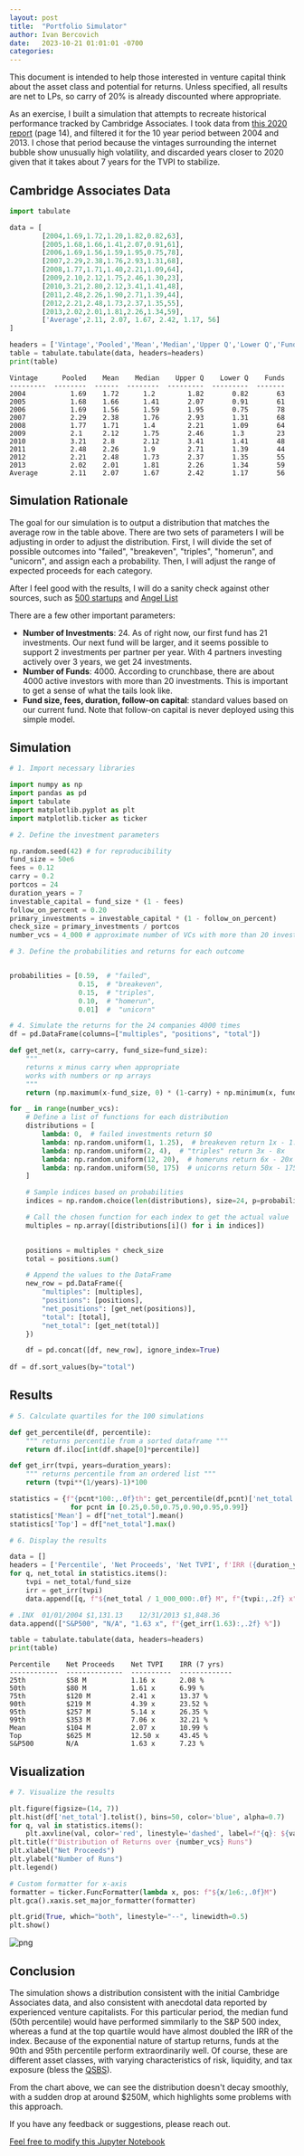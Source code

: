 ```yaml
---
layout: post
title:  "Portfolio Simulator"
author: Ivan Bercovich
date:   2023-10-21 01:01:01 -0700
categories:
---
```


This document is intended to help those interested in venture capital think about the asset class and potential for returns. Unless specified, all results are net to LPs, so carry of 20% is already discounted where appropriate.

As an exercise, I built a simulation that attempts to recreate historical performance tracked by Cambridge Associates. I took data from [this 2020 report](https://www.cambridgeassociates.com/wp-content/uploads/2020/07/WEB-2020-Q1-USVC-Benchmark-Book.pdf) (page 14), and filtered it for the 10 year period between 2004 and 2013. I chose that period because the vintages surrounding the internet bubble show unusually high volatility, and discarded years closer to 2020 given that it takes about 7 years for the TVPI to stabilize.

## Cambridge Associates Data


```python
import tabulate

data = [
        [2004,1.69,1.72,1.20,1.82,0.82,63],
        [2005,1.68,1.66,1.41,2.07,0.91,61],
        [2006,1.69,1.56,1.59,1.95,0.75,78],
        [2007,2.29,2.38,1.76,2.93,1.31,68],
        [2008,1.77,1.71,1.40,2.21,1.09,64],
        [2009,2.10,2.12,1.75,2.46,1.30,23],
        [2010,3.21,2.80,2.12,3.41,1.41,48],
        [2011,2.48,2.26,1.90,2.71,1.39,44],
        [2012,2.21,2.48,1.73,2.37,1.35,55],
        [2013,2.02,2.01,1.81,2.26,1.34,59],
        ['Average',2.11, 2.07, 1.67, 2.42, 1.17, 56]
]

headers = ['Vintage','Pooled','Mean','Median','Upper Q','Lower Q','Funds']
table = tabulate.tabulate(data, headers=headers)
print(table)


```

    Vintage      Pooled    Mean    Median    Upper Q    Lower Q    Funds
    ---------  --------  ------  --------  ---------  ---------  -------
    2004           1.69    1.72      1.2        1.82       0.82       63
    2005           1.68    1.66      1.41       2.07       0.91       61
    2006           1.69    1.56      1.59       1.95       0.75       78
    2007           2.29    2.38      1.76       2.93       1.31       68
    2008           1.77    1.71      1.4        2.21       1.09       64
    2009           2.1     2.12      1.75       2.46       1.3        23
    2010           3.21    2.8       2.12       3.41       1.41       48
    2011           2.48    2.26      1.9        2.71       1.39       44
    2012           2.21    2.48      1.73       2.37       1.35       55
    2013           2.02    2.01      1.81       2.26       1.34       59
    Average        2.11    2.07      1.67       2.42       1.17       56


## Simulation Rationale

The goal for our simulation is to output a distribution that matches the average row in the table above. There are two sets of parameters I will be adjusting in order to adjust the distribution. First, I will divide the set of possible outcomes into "failed", "breakeven", "triples", "homerun", and "unicorn", and assign each a probability. Then, I will adjust the range of expected proceeds for each category.

After I feel good with the results, I will do a sanity check against other sources, such as [500 startups](https://500hats.com/99-vc-problems-but-a-batch-ain-t-one-why-portfolio-size-matters-for-returns-16cf556d4af0) and [Angel List](https://venture.angellist.com/v/venture/calculator)

There are a few other important parameters:
- **Number of Investments**: 24. As of right now, our first fund has 21 investments. Our next fund will be larger, and it seems possible to support 2 investments per partner per year. With 4 partners investing actively over 3 years, we get 24 investments.
- **Number of Funds**: 4000. According to crunchbase, there are about 4000 active investors with more than 20 investments. This is important to get a sense of what the tails look like.
- **Fund size, fees, duration, follow-on capital**: standard values based on our current fund. Note that follow-on capital is never deployed using this simple model. 


## Simulation


```python
# 1. Import necessary libraries

import numpy as np
import pandas as pd
import tabulate
import matplotlib.pyplot as plt
import matplotlib.ticker as ticker

# 2. Define the investment parameters

np.random.seed(42) # for reproducibility
fund_size = 50e6
fees = 0.12
carry = 0.2
portcos = 24
duration_years = 7
investable_capital = fund_size * (1 - fees)
follow_on_percent = 0.20
primary_investments = investable_capital * (1 - follow_on_percent)
check_size = primary_investments / portcos
number_vcs = 4_000 # approximate number of VCs with more than 20 investments in the USA, according to crunchbase

# 3. Define the probabilities and returns for each outcome


probabilities = [0.59,  # "failed", 
                 0.15,  # "breakeven", 
                 0.15,  # "triples",
                 0.10,  # "homerun",
                 0.01]  #  "unicorn"

# 4. Simulate the returns for the 24 companies 4000 times
df = pd.DataFrame(columns=["multiples", "positions", "total"])

def get_net(x, carry=carry, fund_size=fund_size):
    """ 
    returns x minus carry when appropriate 
    works with numbers or np arrays
    """
    return (np.maximum(x-fund_size, 0) * (1-carry) + np.minimum(x, fund_size))

for _ in range(number_vcs):
    # Define a list of functions for each distribution
    distributions = [
        lambda: 0,  # failed investments return $0
        lambda: np.random.uniform(1, 1.25),  # breakeven return 1x - 1.25x
        lambda: np.random.uniform(2, 4),  # "triples" return 3x - 8x
        lambda: np.random.uniform(12, 20),  # homeruns return 6x - 20x
        lambda: np.random.uniform(50, 175)  # unicorns return 50x - 175x
    ]

    # Sample indices based on probabilities
    indices = np.random.choice(len(distributions), size=24, p=probabilities, replace=True)

    # Call the chosen function for each index to get the actual value
    multiples = np.array([distributions[i]() for i in indices])
    

    positions = multiples * check_size
    total = positions.sum()

    # Append the values to the DataFrame
    new_row = pd.DataFrame({
        "multiples": [multiples],
        "positions": [positions],
        "net_positions": [get_net(positions)],
        "total": [total],
        "net_total": [get_net(total)]
    })

    df = pd.concat([df, new_row], ignore_index=True)
    
df = df.sort_values(by="total")
```

## Results


```python
# 5. Calculate quartiles for the 100 simulations

def get_percentile(df, percentile):
    """ returns percentile from a sorted dataframe """
    return df.iloc[int(df.shape[0]*percentile)]

def get_irr(tvpi, years=duration_years):
    """ returns percentile from an ordered list """
    return (tvpi**(1/years)-1)*100

statistics = {f"{pcnt*100:,.0f}th": get_percentile(df,pcnt)['net_total']
               for pcnt in [0.25,0.50,0.75,0.90,0.95,0.99]}
statistics['Mean'] = df["net_total"].mean()
statistics['Top'] = df["net_total"].max()

# 6. Display the results

data = []
headers = ['Percentile', 'Net Proceeds', 'Net TVPI', f'IRR ({duration_years} yrs)']
for q, net_total in statistics.items():
    tvpi = net_total/fund_size
    irr = get_irr(tvpi)
    data.append([q, f"${net_total / 1_000_000:.0f} M", f"{tvpi:,.2f} x", f"{irr:.2f} %"])

# .INX	01/01/2004 $1,131.13	12/31/2013 $1,848.36
data.append(["S&P500", "N/A", "1.63 x", f"{get_irr(1.63):,.2f} %"])

table = tabulate.tabulate(data, headers=headers)
print(table)
```

    Percentile    Net Proceeds    Net TVPI    IRR (7 yrs)
    ------------  --------------  ----------  -------------
    25th          $58 M           1.16 x      2.08 %
    50th          $80 M           1.61 x      6.99 %
    75th          $120 M          2.41 x      13.37 %
    90th          $219 M          4.39 x      23.52 %
    95th          $257 M          5.14 x      26.35 %
    99th          $353 M          7.06 x      32.21 %
    Mean          $104 M          2.07 x      10.99 %
    Top           $625 M          12.50 x     43.45 %
    S&P500        N/A             1.63 x      7.23 %


## Visualization


```python
# 7. Visualize the results

plt.figure(figsize=(14, 7))
plt.hist(df['net_total'].tolist(), bins=50, color='blue', alpha=0.7)
for q, val in statistics.items():
    plt.axvline(val, color='red', linestyle='dashed', label=f"{q}: ${val/1e6:,.0f}M")
plt.title(f"Distribution of Returns over {number_vcs} Runs")
plt.xlabel("Net Proceeds")
plt.ylabel("Number of Runs")
plt.legend()

# Custom formatter for x-axis
formatter = ticker.FuncFormatter(lambda x, pos: f"${x/1e6:,.0f}M")
plt.gca().xaxis.set_major_formatter(formatter)

plt.grid(True, which="both", linestyle="--", linewidth=0.5)
plt.show()
```


    
![png](/assets/portfolio.png)
    


## Conclusion

The simulation shows a distribution consistent with the initial Cambridge Associates data, and also consistent with anecdotal data reported by experienced venture capitalists. For this particular period, the median fund (50th percentile) would have performed simmilarly to the S&P 500 index, whereas a fund at the top quartile would have almost doubled the IRR of the index. Because of the exponential nature of startup returns, funds at the 90th and 95th percentile perform extraordinarily well. Of course, these are different asset classes, with varying characteristics of risk, liquidity, and tax exposure (bless the [QSBS](https://www.investopedia.com/terms/q/qsbs-qualified-small-business-stock.asp)).

From the chart above, we can see the distribution doesn't decay smoothly, with a sudden drop at around $250M, which highlights some problems with this approach.

If you have any feedback or suggestions, please reach out.

[Feel free to modify this Jupyter Notebook](https://github.com/ibercovich/ibercovich.github.io/blob/master/notebooks/portfolio.ipynb)